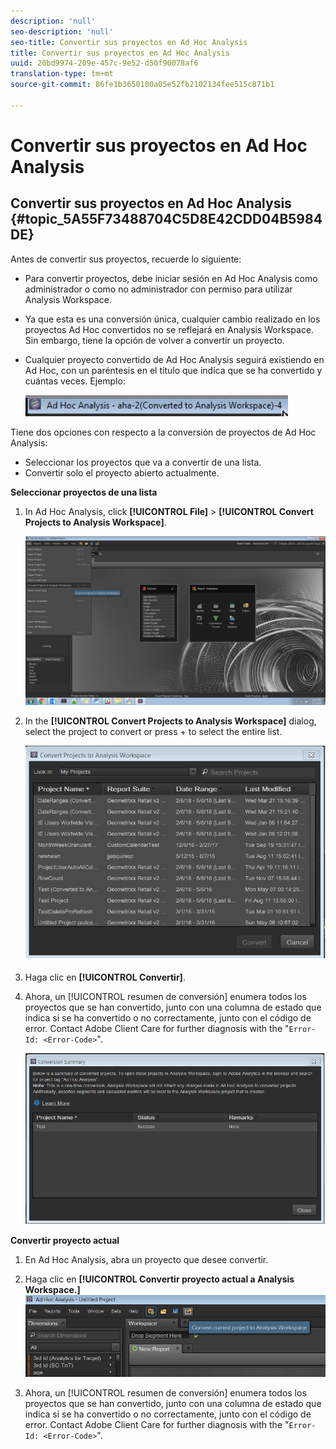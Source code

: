 ```yaml
---
description: 'null'
seo-description: 'null'
seo-title: Convertir sus proyectos en Ad Hoc Analysis
title: Convertir sus proyectos en Ad Hoc Analysis
uuid: 20bd9974-209e-457c-9e52-d50f90078af6
translation-type: tm+mt
source-git-commit: 86fe1b3650100a05e52fb2102134fee515c871b1

---
```



# Convertir sus proyectos en Ad Hoc Analysis

## Convertir sus proyectos en Ad Hoc Analysis {#topic_5A55F73488704C5D8E42CDD04B5984DE}

Antes de convertir sus proyectos, recuerde lo siguiente:

* Para convertir proyectos, debe iniciar sesión en Ad Hoc Analysis como administrador o como no administrador con permiso para utilizar Analysis Workspace.
* Ya que esta es una conversión única, cualquier cambio realizado en los proyectos Ad Hoc convertidos no se reflejará en Analysis Workspace. Sin embargo, tiene la opción de volver a convertir un proyecto.
* Cualquier proyecto convertido de Ad Hoc Analysis seguirá existiendo en Ad Hoc, con un paréntesis en el título que indica que se ha convertido y cuántas veces. Ejemplo:

   ![](assets/aha_title_converted.png)

Tiene dos opciones con respecto a la conversión de proyectos de Ad Hoc Analysis:

* Seleccionar los proyectos que va a convertir de una lista.
* Convertir solo el proyecto abierto actualmente.

**Seleccionar proyectos de una lista**

1. In Ad Hoc Analysis, click **[!UICONTROL File]** &gt; **[!UICONTROL Convert Projects to Analysis Workspace]**.

   ![](assets/aha2aw_convert.png)

1. In the **[!UICONTROL Convert Projects to Analysis Workspace]** dialog, select the project to convert or press  +  to select the entire list.

   ![](assets/aha2aw_projects.png)

1. Haga clic en **[!UICONTROL Convertir]**.
1. Ahora, un [!UICONTROL resumen de conversión] enumera todos los proyectos que se han convertido, junto con una columna de estado que indica si se ha convertido o no correctamente, junto con el código de error. Contact Adobe Client Care for further diagnosis with the "`Error-Id: <Error-Code>`".

   ![](assets/export_summary.png)

**Convertir proyecto actual**

1. En Ad Hoc Analysis, abra un proyecto que desee convertir.
1. Haga clic en **[!UICONTROL Convertir proyecto actual a Analysis Workspace.]** ![](assets/export_current.png)

1. Ahora, un [!UICONTROL resumen de conversión] enumera todos los proyectos que se han convertido, junto con una columna de estado que indica si se ha convertido o no correctamente, junto con el código de error. Contact Adobe Client Care for further diagnosis with the "`Error-Id: <Error-Code>`".
